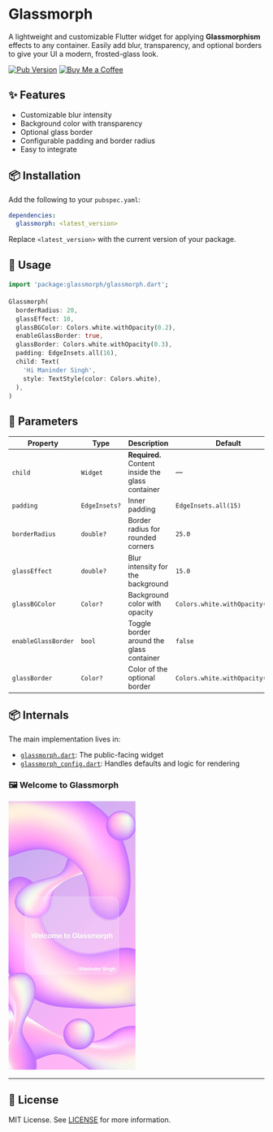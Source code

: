 
# Glassmorph

A lightweight and customizable Flutter widget for applying **Glassmorphism** effects to any container. Easily add blur, transparency, and optional borders to give your UI a modern, frosted-glass look.

[![Pub Version](https://img.shields.io/pub/v/glassmorph)](https://pub.dev/packages/glassmorph)
[![Buy Me a Coffee](https://img.shields.io/badge/☕-Buy%20Me%20a%20Coffee-orange)](https://coff.ee/manindersingh)

## ✨ Features

- Customizable blur intensity
- Background color with transparency
- Optional glass border
- Configurable padding and border radius
- Easy to integrate

## 📦 Installation

Add the following to your `pubspec.yaml`:

```yaml
dependencies:
  glassmorph: <latest_version>
```

Replace `<latest_version>` with the current version of your package.

## 🔧 Usage

```dart
import 'package:glassmorph/glassmorph.dart';

Glassmorph(
  borderRadius: 20,
  glassEffect: 10,
  glassBGColor: Colors.white.withOpacity(0.2),
  enableGlassBorder: true,
  glassBorder: Colors.white.withOpacity(0.3),
  padding: EdgeInsets.all(16),
  child: Text(
    'Hi Maninder Singh',
    style: TextStyle(color: Colors.white),
  ),
)
```

## 📄 Parameters

| Property            | Type             | Description                                      | Default                           |
|---------------------|------------------|--------------------------------------------------|-----------------------------------|
| `child`             | `Widget`         | **Required.** Content inside the glass container | —                                 |
| `padding`           | `EdgeInsets?`    | Inner padding                                    | `EdgeInsets.all(15)`              |
| `borderRadius`      | `double?`        | Border radius for rounded corners                | `25.0`                            |
| `glassEffect`       | `double?`        | Blur intensity for the background                | `15.0`                            |
| `glassBGColor`      | `Color?`         | Background color with opacity                    | `Colors.white.withOpacity(0.2)`   |
| `enableGlassBorder` | `bool`           | Toggle border around the glass container         | `false`                           |
| `glassBorder`       | `Color?`         | Color of the optional border                     | `Colors.white.withOpacity(0.3)`   |

## 📦 Internals

The main implementation lives in:

- [`glassmorph.dart`](lib/glassmorph.dart): The public-facing widget
- [`glassmorph_config.dart`](lib/glassmorph_config.dart): Handles defaults and logic for rendering


### 🖼️ Welcome to Glassmorph

<img src="https://raw.githubusercontent.com/manindercingh/glassmorh/main/screenshots/welcome_glassmorph.jpg" width="250" alt="Welcome to Glassmorph" />


---

## 📜 License

MIT License. See [LICENSE](LICENSE) for more information.
